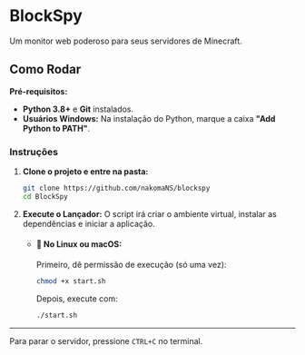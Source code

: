 # BlockSpy

Um monitor web poderoso para seus servidores de Minecraft.

## Como Rodar

**Pré-requisitos:**
* **Python 3.8+** e **Git** instalados.
* **Usuários Windows:** Na instalação do Python, marque a caixa **"Add Python to PATH"**.

### Instruções

1.  **Clone o projeto e entre na pasta:**
    ```sh
    git clone https://github.com/nakomaNS/blockspy
    cd BlockSpy
    ```

2.  **Execute o Lançador:**
    O script irá criar o ambiente virtual, instalar as dependências e iniciar a aplicação.

    * #### 🐧 No Linux ou macOS:
        Primeiro, dê permissão de execução (só uma vez):
        ```sh
        chmod +x start.sh
        ```
        Depois, execute com:
        ```sh
        ./start.sh
        ```

---

Para parar o servidor, pressione `CTRL+C` no terminal.